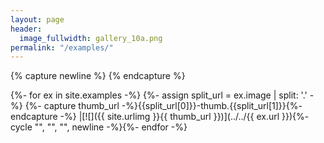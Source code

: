 ```yaml
---
layout: page
header:
  image_fullwidth: gallery_10a.png
permalink: "/examples/"
---
```


{% capture newline %}
{% endcapture %}

{%- for ex in site.examples -%}
{%- assign split_url = ex.image | split: '.' -%}
{%- capture thumb_url -%}{{split_url[0]}}-thumb.{{split_url[1]}}{%- endcapture -%}
|[![]({{ site.urlimg }}{{ thumb_url }})](../../{{ ex.url }}){%- cycle "", "", "", newline -%}{%- endfor -%}
